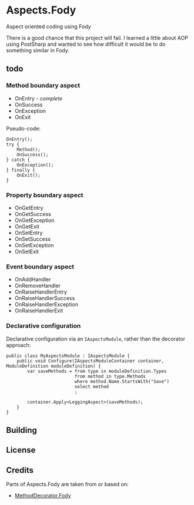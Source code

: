 Aspects.Fody
============

Aspect oriented coding using Fody

There is a good chance that this project will fail. I learned a little about AOP using PostSharp and wanted to see how difficult it would be to do something similar in Fody.


## todo

### Method boundary aspect

- OnEntry - *complete*
- OnSuccess
- OnException
- OnExit

Pseudo-code:

	OnEntry();
	try {
		Method();
		OnSuccess();
	} catch {
		OnException();
	} finally {
		OnExit();
	}


### Property boundary aspect

- OnGetEntry
- OnGetSuccess
- OnGetException
- OnGetExit
- OnSetEntry
- OnSetSuccess
- OnSetException
- OnSetExit

### Event boundary aspect

- OnAddHandler
- OnRemoveHandler
- OnRaiseHandlerEntry
- OnRaiseHandlerSuccess
- OnRaiseHandlerException
- OnRaiseHandlerExit


### Declarative configuration

Declarative configuration via an `IAspectsModule`, rather than the decorator approach:

	public class MyAspectsModule : IAspectsModule {
		public void Configure(IAspectsModuleContainer container, ModuleDefinition moduleDefinition) {
			var saveMethods = from type in moduleDefinition.Types
							  from method in type.Methods
							  where method.Name.StartsWith("Save")
							  select method
							  ;

			container.Apply<LoggingAspect>(saveMethods);
		}
	}


## Building


## License



## Credits

Parts of Aspects.Fody are taken from or based on:

- [MethodDecorator.Fody](https://github.com/Fody/MethodDecorator)
